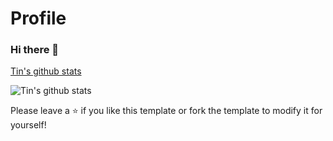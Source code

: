 # Profile

### Hi there 👋

[Tin's github stats](https://github-readme-stats.vercel.app/api?username=LastAncientOne&show_icons=true&theme=onedark)

![Tin's github stats](https://github-readme-stats.vercel.app/api?username=LastAncientOne)

Please leave a ⭐️ if you like this template or fork the template to modify it for yourself!

<!--
**LastAncientOne/LastAncientOne** is a ✨ _special_ ✨ repository because its `README.md` (this file) appears on your GitHub profile.

Here are some ideas to get you started:

- 🔭 I’m currently working on ...
- 🌱 I’m currently learning ...
- 👯 I’m looking to collaborate on ...
- 🤔 I’m looking for help with ...
- 💬 Ask me about ...
- 📫 How to reach me: ...
- 😄 Pronouns: ...
- ⚡ Fun fact: ...
-->
